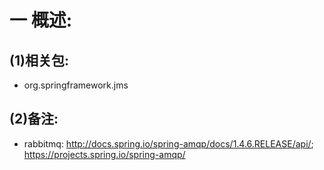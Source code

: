 # 一 概述:
## (1)相关包:
- org.springframework.jms

## (2)备注:
- rabbitmq: http://docs.spring.io/spring-amqp/docs/1.4.6.RELEASE/api/; https://projects.spring.io/spring-amqp/
